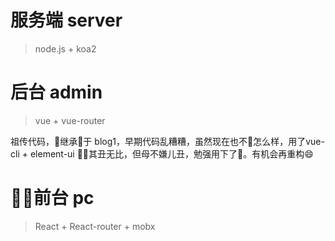 # 服务端 server
> node.js + koa2

# 后台 admin
> vue + vue-router

祖传代码，继承于 blog1，早期代码乱糟糟，虽然现在也不怎么样，用了vue-cli + element-ui ，其丑无比，但母不嫌儿丑，勉强用下了。有机会再重构😄

# 前台 pc
> React + React-router + mobx

